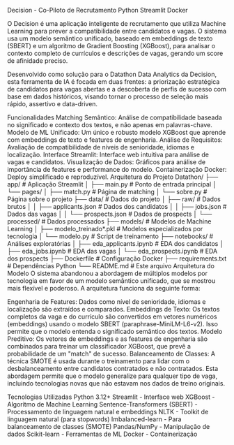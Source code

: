 Decision - Co-Piloto de Recrutamento
Python Streamlit Docker

O Decision é uma aplicação inteligente de recrutamento que utiliza Machine Learning para prever a compatibilidade entre candidatos e vagas. O sistema usa um modelo semântico unificado, baseado em embeddings de texto (SBERT) e um algoritmo de Gradient Boosting (XGBoost), para analisar o contexto completo de currículos e descrições de vagas, gerando um score de afinidade preciso.

Desenvolvido como solução para o Datathon Data Analytics da Decision, esta ferramenta de IA é focada em duas frentes: a priorização estratégica de candidatos para vagas abertas e a descoberta de perfis de sucesso com base em dados históricos, visando tornar o processo de seleção mais rápido, assertivo e data-driven.

Funcionalidades
Matching Semântico: Análise de compatibilidade baseada no significado e contexto dos textos, e não apenas em palavras-chave.
Modelo de ML Unificado: Um único e robusto modelo XGBoost que aprende com embeddings de texto e features de engenharia.
Análise de Requisitos: Avaliação de compatibilidade de níveis de senioridade, idiomas e localização.
Interface Streamlit: Interface web intuitiva para análise de vagas e candidatos.
Visualização de Dados: Gráficos para análise de importância de features e performance do modelo.
Containerização Docker: Deploy simplificado e reproduzível.
Arquitetura do Projeto
Datathon/
├── app/                        # Aplicação Streamlit
│   ├── main.py                 # Ponto de entrada principal
│   └── pages/
│       ├── match.py           # Página de matching
│       └── sobre.py           # Página sobre o projeto
├── data/                      # Dados do projeto
│   ├── raw/                   # Dados brutos
│   │   ├── applicants.json    # Dados dos candidatos
│   │   ├── jobs.json          # Dados das vagas
│   │   └── prospects.json     # Dados de prospects
│   └── processed/             # Dados processados
├── models/                    # Modelos de Machine Learning
│   ├── modelo_treinado*.pkl   # Modelos especializados por tecnologia
│   └── modelo.py              # Script de treinamento
├── notebooks/                 # Análises exploratórias
│   ├── eda_applicants.ipynb   # EDA dos candidatos
│   ├── eda_jobs.ipynb         # EDA das vagas
│   └── eda_prospects.ipynb    # EDA dos prospects
├── Dockerfile                 # Configuração Docker
├── requirements.txt           # Dependências Python
└── README.md                  # Este arquivo
Arquitetura do Modelo
O sistema abandonou a abordagem de múltiplos modelos por tecnologia em favor de um modelo semântico unificado, que se mostrou mais flexível e poderoso. A arquitetura funciona da seguinte forma:

Engenharia de Features: Dados como nível de senioridade, idiomas e localização são extraídos e comparados.
Embeddings de Texto: Os textos completos da vaga e do currículo são convertidos em vetores numéricos (embeddings) usando o modelo SBERT (paraphrase-MiniLM-L6-v2). Isso permite que o modelo entenda o significado semântico dos textos.
Modelo Preditivo: Os vetores de embeddings e as features de engenharia são combinados para treinar um classificador XGBoost, que prevê a probabilidade de um "match" de sucesso.
Balanceamento de Classes: A técnica SMOTE é usada durante o treinamento para lidar com o desbalanceamento entre candidatos contratados e não contratados.
Esta abordagem permite que o modelo generalize para qualquer tipo de vaga, incluindo tecnologias novas que não estavam nos dados de treino originais.

Tecnologias Utilizadas
Python 3.12+
Streamlit - Interface web
XGBoost - Algoritmo de Machine Learning
Sentence-Transformers (SBERT) - Processamento de linguagem natural e embeddings
NLTK - Toolkit de linguagem natural (para stopwords)
Imbalanced-learn - Para balanceamento de classes (SMOTE)
Pandas/NumPy - Manipulação de dados
Scikit-learn - Ferramentas de ML
Docker - Containerização
